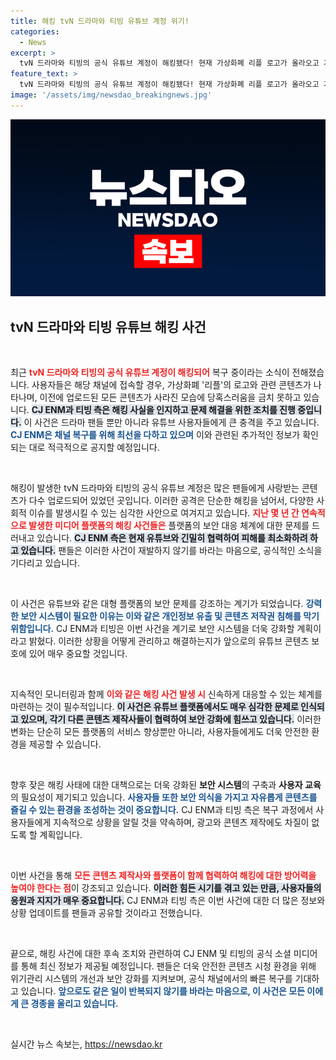 ```yaml
---
title: 해킹 tvN 드라마와 티빙 유튜브 계정 위기!
categories:
  - News
excerpt: >
  tvN 드라마와 티빙의 공식 유튜브 계정이 해킹됐다! 현재 가상화폐 리플 로고가 올라오고 기존 콘텐츠는 사라진 상태. CJ ENM은 복구 중이라는데, 과연 채널은 언제 정상화될까?
feature_text: >
  tvN 드라마와 티빙의 공식 유튜브 계정이 해킹됐다! 현재 가상화폐 리플 로고가 올라오고 기존 콘텐츠는 사라진 상태. CJ ENM은 복구 중이라는데, 과연 채널은 언제 정상화될까?
image: '/assets/img/newsdao_breakingnews.jpg'
---
```


<p><img src="/assets/img/newsdao_breakingnews.jpg" alt="pcversion 속보" /></p>

<h2 data-ke-size="size26">tvN 드라마와 티빙 유튜브 해킹 사건</h2>

<p data-ke-size="size16">&nbsp;</p>

<p>최근 <b><span style="color: #ee2323;">tvN 드라마와 티빙의 공식 유튜브 계정이 해킹되어</span></b> 복구 중이라는 소식이 전해졌습니다. 사용자들은 해당 채널에 접속할 경우, 가상화폐 '리플'의 로고와 관련 콘텐츠가 나타나며, 이전에 업로드된 모든 콘텐츠가 사라진 모습에 당혹스러움을 금치 못하고 있습니다. <b><span style="background-color: #21538527;">CJ ENM과 티빙 측은 해킹 사실을 인지하고 문제 해결을 위한 조치를 진행 중입니다.</span></b> 이 사건은 드라마 팬들 뿐만 아니라 유튜브 사용자들에게 큰 충격을 주고 있습니다. <b><span style="color: #1a5490;">CJ ENM은 채널 복구를 위해 최선을 다하고 있으며</span></b> 이와 관련된 추가적인 정보가 확인되는 대로 적극적으로 공지할 예정입니다.</p>

<p data-ke-size="size16">&nbsp;</p>

<p>해킹이 발생한 tvN 드라마와 티빙의 공식 유튜브 계정은 많은 팬들에게 사랑받는 콘텐츠가 다수 업로드되어 있었던 곳입니다. 이러한 공격은 단순한 해킹을 넘어서, 다양한 사회적 이슈를 발생시킬 수 있는 심각한 사안으로 여겨지고 있습니다. <b><span style="color: #ee2323;">지난 몇 년 간 연속적으로 발생한 미디어 플랫폼의 해킹 사건들은</span></b> 플랫폼의 보안 대응 체계에 대한 문제를 드러내고 있습니다. <b><span style="background-color: #21538527;">CJ ENM 측은 현재 유튜브와 긴밀히 협력하여 피해를 최소화하려 하고 있습니다.</span></b> 팬들은 이러한 사건이 재발하지 않기를 바라는 마음으로, 공식적인 소식을 기다리고 있습니다.</p>

<p data-ke-size="size16">&nbsp;</p>

<p>이 사건은 유튜브와 같은 대형 플랫폼의 보안 문제를 강조하는 계기가 되었습니다. <b><span style="color: #1a5490;">강력한 보안 시스템이 필요한 이유는 이와 같은 개인정보 유출 및 콘텐츠 저작권 침해를 막기 위함입니다.</span></b> CJ ENM과 티빙은 이번 사건을 계기로 보안 시스템을 더욱 강화할 계획이라고 밝혔다. 이러한 상황을 어떻게 관리하고 해결하는지가 앞으로의 유튜브 콘텐츠 보호에 있어 매우 중요할 것입니다.</p>

<p data-ke-size="size16">&nbsp;</p>

<p>지속적인 모니터링과 함께 <b><span style="color: #ee2323;">이와 같은 해킹 사건 발생 시</span></b> 신속하게 대응할 수 있는 체계를 마련하는 것이 필수적입니다. <b><span style="background-color: #21538527;">이 사건은 유튜브 플랫폼에서도 매우 심각한 문제로 인식되고 있으며, 각기 다른 콘텐츠 제작사들이 협력하여 보안 강화에 힘쓰고 있습니다.</span></b> 이러한 변화는 단순히 모든 플랫폼의 서비스 향상뿐만 아니라, 사용자들에게도 더욱 안전한 환경을 제공할 수 있습니다.</p>

<p data-ke-size="size16">&nbsp;</p>

<p>향후 잦은 해킹 사태에 대한 대책으로는 더욱 강화된 <b>보안 시스템</b>의 구축과 <b>사용자 교육</b>의 필요성이 제기되고 있습니다. <b><span style="color: #1a5490;">사용자들 또한 보안 의식을 가지고 자유롭게 콘텐츠를 즐길 수 있는 환경을 조성하는 것이 중요합니다.</span></b> CJ ENM과 티빙 측은 복구 과정에서 사용자들에게 지속적으로 상황을 알릴 것을 약속하며, 광고와 콘텐츠 제작에도 차질이 없도록 할 계획입니다.</p>

<p data-ke-size="size16">&nbsp;</p>

<p>이번 사건을 통해 <b><span style="color: #ee2323;">모든 콘텐츠 제작사와 플랫폼이 함께 협력하여 해킹에 대한 방어력을 높여야 한다는 점</span></b>이 강조되고 있습니다. <b><span style="background-color: #21538527;">이러한 힘든 시기를 겪고 있는 만큼, 사용자들의 응원과 지지가 매우 중요합니다.</span></b> CJ ENM과 티빙 측은 이번 사건에 대한 더 많은 정보와 상황 업데이트를 팬들과 공유할 것이라고 전했습니다. </p>

<p data-ke-size="size16">&nbsp;</p>

<p>끝으로, 해킹 사건에 대한 후속 조치와 관련하여 CJ ENM 및 티빙의 공식 소셜 미디어를 통해 최신 정보가 제공될 예정입니다. 팬들은 더욱 안전한 콘텐츠 시청 환경을 위해 위기관리 시스템의 개선과 보안 강화를 지켜보며, 공식 채널에서의 빠른 복구를 기대하고 있습니다. <b><span style="color: #1a5490;">앞으로도 같은 일이 반복되지 않기를 바라는 마음으로, 이 사건은 모든 이에게 큰 경종을 울리고 있습니다.</span></b></p>

<p data-ke-size="size16">&nbsp;</p>
실시간 뉴스 속보는, <a href="https://newsdao.kr" rel="dofollow">https://newsdao.kr</a>


